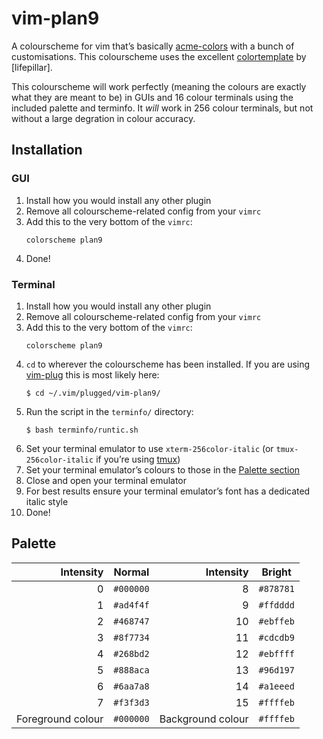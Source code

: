 # vim-plan9

A colourscheme for vim that’s basically 
[acme-colors](https://github.com/plan9-for-vimspace/acme-colors) 
with a bunch of customisations. This colourscheme uses the 
excellent [colortemplate]() by [lifepillar].

This colourscheme will work perfectly (meaning the colours are 
exactly what they are meant to be) in GUIs and 16 colour terminals 
using the included palette and terminfo. It *will* work in 256 
colour terminals, but not without a large degration in colour 
accuracy.

## Installation

### GUI

1. Install how you would install any other plugin
1. Remove all colourscheme-related config from your `vimrc`
1. Add this to the very bottom of the `vimrc`:
   ```
   colorscheme plan9
   ```
1. Done!

### Terminal

1. Install how you would install any other plugin
1. Remove all colourscheme-related config from your `vimrc`
1. Add this to the very bottom of the `vimrc`:
   ```
   colorscheme plan9
   ```
1. `cd` to wherever the colourscheme has been installed. If you 
   are using [vim-plug](https://github.com/junegunn/vim-plug) this 
   is most likely here:
   ```
   $ cd ~/.vim/plugged/vim-plan9/
   ```
1. Run the script in the `terminfo/` directory:
   ```
   $ bash terminfo/runtic.sh
   ```
1. Set your terminal emulator to use `xterm-256color-italic` (or 
   `tmux-256color-italic` if you’re using 
   [tmux](https://github.com/tmux/tmux/wiki))
1. Set your terminal emulator’s colours to those in the [Palette 
   section]()
1. Close and open your terminal emulator
1. For best results ensure your terminal emulator’s font has a 
   dedicated italic style
1. Done!

## Palette

| Intensity         | Normal    | Intensity         | Bright    |
| --:               | --        | --:               | --        |
| 0                 | `#000000` | 8                 | `#878781` |
| 1                 | `#ad4f4f` | 9                 | `#ffdddd` |
| 2                 | `#468747` | 10                | `#ebffeb` |
| 3                 | `#8f7734` | 11                | `#cdcdb9` |
| 4                 | `#268bd2` | 12                | `#ebffff` |
| 5                 | `#888aca` | 13                | `#96d197` |
| 6                 | `#6aa7a8` | 14                | `#a1eeed` |
| 7                 | `#f3f3d3` | 15                | `#ffffeb` |
| Foreground colour | `#000000` | Background colour | `#ffffeb` |

